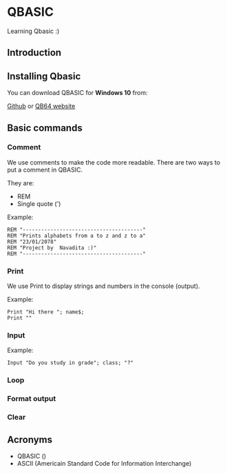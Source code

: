 # QBASIC

Learning Qbasic :)

## Introduction

## Installing Qbasic

You can download QBASIC for **Windows 10** from:

[Github](https://github.com/QB64Team/qb64/releases/tag/v1.5)
or
[QB64 website](https://www.qb64.org/portal/)

## Basic commands

### Comment

We use comments to make the code more readable. There are two ways to put a comment in QBASIC.

They are:
- REM
- Single quote (')

Example:

```
REM "---------------------------------------"
REM "Prints alphabets from a to z and z to a"
REM "23/01/2078"
REM "Project by  Navadita :)"
REM "---------------------------------------"
```

### Print

We use Print to display strings and numbers in the console (output). 

Example:

```
Print "Hi there "; name$;
Print ""
```

### Input

Example:

```
Input "Do you study in grade"; class; "?"
```

### Loop

### Format output

### Clear

## Acronyms

- QBASIC ()
- ASCII (Americain Standard Code for Information Interchange)